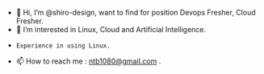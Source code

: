 - 👋 Hi, I’m @shiro-design, want to find for position Devops Fresher, Cloud Fresher.
- 👀 I’m interested in  Linux, Cloud and Artificial Intelligence.
-     Experience in using Linux.
- 📫 How to reach me : ntb1080@gmail.com .

<!---
shiro-design/shiro-design is a ✨ special ✨ repository because its `README.md` (this file) appears on your GitHub profile.
You can click the Preview link to take a look at your changes.
--->
